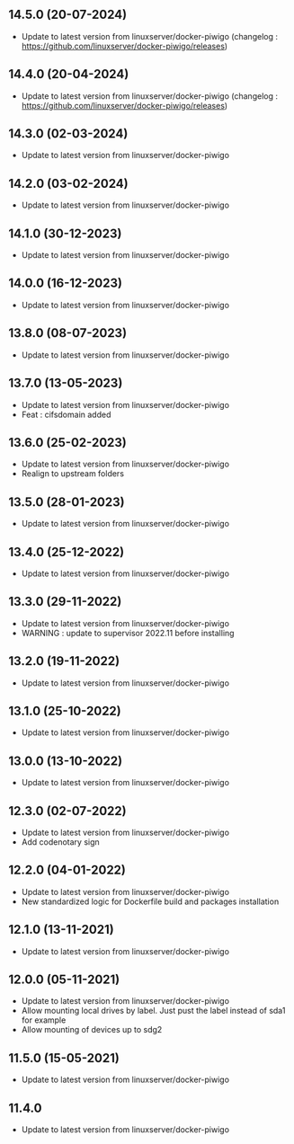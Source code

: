 
## 14.5.0 (20-07-2024)
- Update to latest version from linuxserver/docker-piwigo (changelog : https://github.com/linuxserver/docker-piwigo/releases)

## 14.4.0 (20-04-2024)
- Update to latest version from linuxserver/docker-piwigo (changelog : https://github.com/linuxserver/docker-piwigo/releases)

## 14.3.0 (02-03-2024)

- Update to latest version from linuxserver/docker-piwigo

## 14.2.0 (03-02-2024)

- Update to latest version from linuxserver/docker-piwigo

## 14.1.0 (30-12-2023)

- Update to latest version from linuxserver/docker-piwigo

## 14.0.0 (16-12-2023)

- Update to latest version from linuxserver/docker-piwigo

## 13.8.0 (08-07-2023)

- Update to latest version from linuxserver/docker-piwigo

## 13.7.0 (13-05-2023)

- Update to latest version from linuxserver/docker-piwigo
- Feat : cifsdomain added

## 13.6.0 (25-02-2023)

- Update to latest version from linuxserver/docker-piwigo
- Realign to upstream folders

## 13.5.0 (28-01-2023)

- Update to latest version from linuxserver/docker-piwigo

## 13.4.0 (25-12-2022)

- Update to latest version from linuxserver/docker-piwigo

## 13.3.0 (29-11-2022)

- Update to latest version from linuxserver/docker-piwigo
- WARNING : update to supervisor 2022.11 before installing

## 13.2.0 (19-11-2022)

- Update to latest version from linuxserver/docker-piwigo

## 13.1.0 (25-10-2022)

- Update to latest version from linuxserver/docker-piwigo

## 13.0.0 (13-10-2022)

- Update to latest version from linuxserver/docker-piwigo

## 12.3.0 (02-07-2022)

- Update to latest version from linuxserver/docker-piwigo
- Add codenotary sign

## 12.2.0 (04-01-2022)

- Update to latest version from linuxserver/docker-piwigo
- New standardized logic for Dockerfile build and packages installation

## 12.1.0 (13-11-2021)

- Update to latest version from linuxserver/docker-piwigo

## 12.0.0 (05-11-2021)

- Update to latest version from linuxserver/docker-piwigo
- Allow mounting local drives by label. Just pust the label instead of sda1 for example
- Allow mounting of devices up to sdg2

## 11.5.0 (15-05-2021)

- Update to latest version from linuxserver/docker-piwigo

## 11.4.0

- Update to latest version from linuxserver/docker-piwigo
